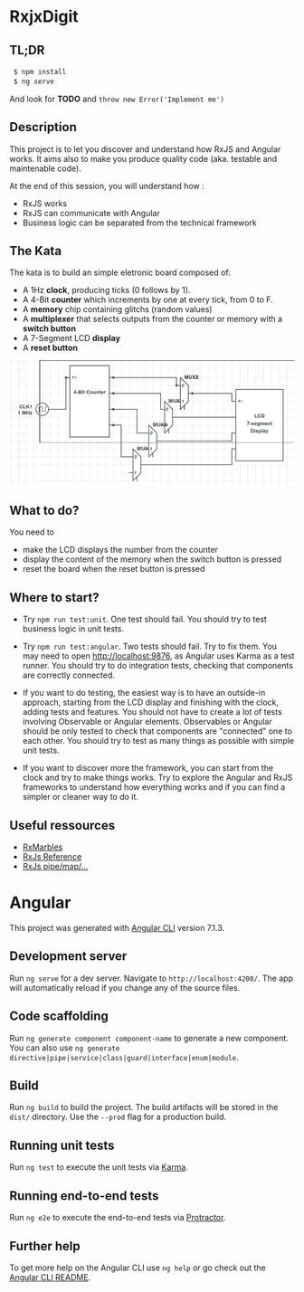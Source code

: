 # RxjxDigit

## TL;DR

```bash
 $ npm install
 $ ng serve
```

And look for **TODO** and `throw new Error('Implement me')`

## Description

This project is to let you discover and understand how RxJS and Angular works. It aims also to make you produce quality code
(aka. testable and maintenable code).

At the end of this session, you will understand how :
 - RxJS works
 - RxJS can communicate with Angular
 - Business logic can be separated from the technical framework 

## The Kata

The kata is to build an simple eletronic board composed of:

 - A 1Hz **clock**, producing ticks (0 follows by 1).
 - A 4-Bit **counter** which increments by one at every tick, from 0 to F.
 - A **memory** chip containing glitchs (random values)
 - A **multiplexer** that selects outputs from the counter or memory with a **switch button**
 - A 7-Segment LCD **display**
 - A **reset button**

![alt text](/doc/2018-12-15-074320_938x410_scrot.png "Electronic schema")

## What to do?

You need to 
 - make the LCD displays the number from the counter
 - display the content of the memory when the switch button is pressed
 - reset the board when the reset button is pressed
 
## Where to start?

 - Try `npm run test:unit`. One test should fail. You should try to test business logic in 
   unit tests. 

 - Try `npm run test:angular`. Two tests should fail. Try to fix them. You may need to open 
   [http://localhost:9876](http:localhost:9876), as Angular uses Karma as a test runner.
   You should try to do integration tests, checking that components are correctly connected.
   
 - If you want to do testing, the easiest way is to have an outside-in approach,
starting from the LCD display and finishing with the clock, adding tests and features. 
You should not have to create a lot of tests involving Observable or Angular elements.
Observables or Angular should be only tested to check that components are "connected"
one to each other. You should try to test as many things as possible with simple unit
tests. 

 - If you want to discover more the framework, you can start from the clock and try to make
 things works. Try to explore the Angular and RxJS frameworks to understand how everything
 works and if you can find a simpler or cleaner way to do it. 
 
## Useful ressources

 - [RxMarbles](http://rxmarbles.com/)
 - [RxJs Reference](https://rxjs-dev.firebaseapp.com/api?type=function)  
 - [RxJs pipe/map/...](https://www.learnrxjs.io/operators/transformation/map.html)

# Angular

This project was generated with [Angular CLI](https://github.com/angular/angular-cli) version 7.1.3.

## Development server

Run `ng serve` for a dev server. Navigate to `http://localhost:4200/`. The app will automatically reload if you change any of the source files.

## Code scaffolding

Run `ng generate component component-name` to generate a new component. You can also use `ng generate directive|pipe|service|class|guard|interface|enum|module`.

## Build

Run `ng build` to build the project. The build artifacts will be stored in the `dist/` directory. Use the `--prod` flag for a production build.

## Running unit tests

Run `ng test` to execute the unit tests via [Karma](https://karma-runner.github.io).

## Running end-to-end tests

Run `ng e2e` to execute the end-to-end tests via [Protractor](http://www.protractortest.org/).

## Further help

To get more help on the Angular CLI use `ng help` or go check out the [Angular CLI README](https://github.com/angular/angular-cli/blob/master/README.md).
